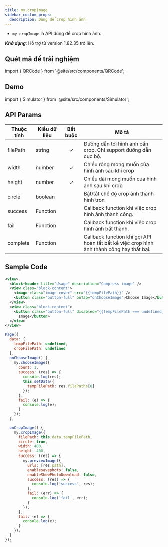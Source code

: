 ```yaml
---
title: my.cropImage
sidebar_custom_props:
  description: Dùng để crop hình ảnh
---
```


- `my.cropImage` là API dùng để crop hình ảnh.

**_Khả dụng_**: Hỗ trợ từ version 1.82.35 trở lên.

## Quét mã để trải nghiệm

import { QRCode } from '@site/src/components/QRCode';

<QRCode page="pages/api/crop-image/index" />

## Demo

import { Simulator } from '@site/src/components/Simulator';

<Simulator page="pages/api/crop-image/index" />

## API Params

| Thuộc tính | Kiểu dữ liệu | Bắt buộc | Mô tả                                                                                     |
| ---------- | ------------ | :------: | ----------------------------------------------------------------------------------------- |
| filePath   | string       |    ✓     | Đường dẫn tới hình ảnh cần crop. Chỉ support đường dẫn cục bộ.                            |
| width      | number       |    ✓     | Chiều rộng mong muốn của hình ảnh sau khi crop                                            |
| height     | number       |    ✓     | Chiều dài mong muốn của hình ảnh sau khi crop                                             |
| circle     | boolean      |          | Bật/tắt chế độ crop ảnh thành hình tròn                                                   |
| success    | Function     |          | Callback function khi việc crop hình ảnh thành công.                                      |
| fail       | Function     |          | Callback function khi việc crop hình ảnh bất thành.                                       |
| complete   | Function     |          | Callback function khi gọi API hoàn tất bất kể việc crop hình ảnh thành công hay thất bại. |

## Sample Code

```xml title=index.txml
<view>
  <block-header title="Usage" description="Compress image" />
  <view class="block-content">
    <image class="image-cover" src="{{tempFilePath}}" />
    <button class="button-full" onTap="onChooseImage">Choose Image</button>
  </view>
  <view class="block-content">
    <button class="button-full" disabled="{{tempFilePath === undefined}}" onTap="onCropImage">Crop
      Image</button>
  </view>
</view>
```

```js title=index.js
Page({
  data: {
    tempFilePath: undefined,
    cropFilePath: undefined
  },
  onChooseImage() {
    my.chooseImage({
      count: 1,
      success: (res) => {
        console.log(res);
        this.setData({
          tempFilePath: res.filePaths[0]
        });
      },
      fail: (e) => {
        console.log(e);
      }
    });
  },

  onCropImage() {
    my.cropImage({
      filePath: this.data.tempFilePath,
      circle: true,
      width: 400,
      height: 400,
      success: (res) => {
        my.previewImage({
          urls: [res.path],
          enablesavephoto: false,
          enableShowPhotoDownload: false,
          success: (res) => {
            console.log('success', res);
          },
          fail: (err) => {
            console.log('fail', err);
          }
        });
      },
      fail: (e) => {
        console.log(e);
      }
    });
  }
});
```
